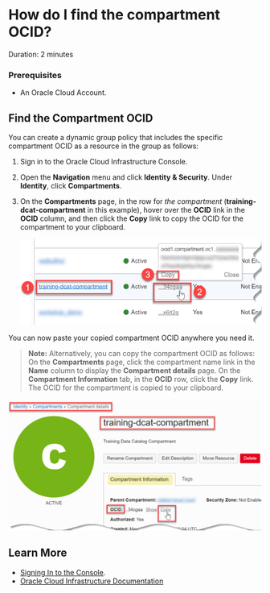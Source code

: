 # How do I find the compartment OCID?
Duration: 2 minutes

### Prerequisites
* An Oracle Cloud Account.

## Find the Compartment OCID

You can create a dynamic group policy that includes the specific compartment OCID as a resource in the group as follows:

1. Sign in to the Oracle Cloud Infrastructure Console.

2. Open the **Navigation** menu and click **Identity & Security**. Under **Identity**, click **Compartments**.

3. On the **Compartments** page, in the row for _the compartment_ (**training-dcat-compartment** in this example), hover over the **OCID** link in the **OCID** column, and then click the **Copy** link to copy the OCID for the compartment to your clipboard.

    ![In the row for the training-dcat-compartment, hover over the OCID link in the OCID column, and then click the Copy link.](./images/copy-compartment-ocid.png " ")

You can now paste your copied compartment OCID anywhere you need it.

> **Note:** Alternatively, you can copy the compartment OCID as follows: On the **Compartments** page, click the compartment name link in the **Name** column to display the **Compartment details** page. On the **Compartment Information** tab, in the **OCID** row, click the **Copy** link. The OCID for the compartment is copied to your clipboard.

![In the Compartment details page, the Copy link in the OCID row is highlighted.](./images/copy-compartment-ocid-2.png " ")


## Learn More

* [Signing In to the Console](https://docs.cloud.oracle.com/en-us/iaas/Content/GSG/Tasks/signingin.htm).
* [Oracle Cloud Infrastructure Documentation](https://docs.oracle.com/en-us/iaas/Content/GSG/Concepts/baremetalintro.htm)
